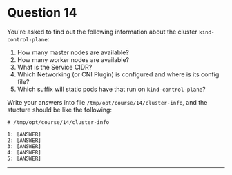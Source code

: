 # Question 14

You're asked to find out the following information about the cluster `kind-control-plane`:

1. How many master nodes are available?
2. How many worker nodes are available?
3. What is the Service CIDR?
4. Which Networking (or CNI Plugin) is configured and where is its config file?
5. Which suffix will static pods have that run on `kind-control-plane`?

Write your answers into file `/tmp/opt/course/14/cluster-info`, and the stucture should be like the following:

```shell
# /tmp/opt/course/14/cluster-info

1: [ANSWER]
2: [ANSWER]
3: [ANSWER]
4: [ANSWER]
5: [ANSWER]
```

---
